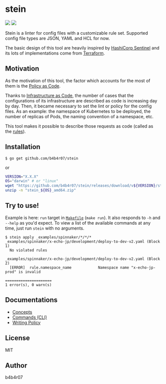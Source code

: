 stein
=====

[![][release-badge]][release-link] [![][license-badge]][license-link]

[release-badge]: https://img.shields.io/github/release/b4b4r07/stein.svg?style=popout
[release-link]:  https://github.com/b4b4r07/stein/releases
[license-badge]: https://img.shields.io/github/license/b4b4r07/stein.svg?style=popout
[license-link]:  ./LICENSE

Stein is a linter for config files with a customizable rule set.
Supported config file types are JSON, YAML and HCL for now.

The basic design of this tool are heavily inspired by [HashiCorp Sentinel](https://www.hashicorp.com/sentinel) and its lots of implementations come from [Terraform](https://www.terraform.io/).

## Motivation

As the motivation of this tool, the factor which accounts for the most of them is the [Policy as Code](docs/policy-as-code.md).

Thanks to [Infrastructure as Code](https://en.wikipedia.org/wiki/Infrastructure_as_code), the number of cases that the configurations of its infrastructure are described as code is increasing day by day.
Then, it became necessary to set the lint or policy for the config files.
As an example: the namespace of Kubernetes to be deployed, the number of replicas of Pods, the naming convention of a namespace, etc.

This tool makes it possible to describe those requests as code (called as the [rules](docs/policy/rules.md)).

## Installation

```console
$ go get github.com/b4b4r07/stein
```

or

```bash
VERSION="X.X.X"
OS="darwin" # or "linux"
wget "https://github.com/b4b4r07/stein/releases/download/v${VERSION}/stein_${OS}_amd64.zip"
unzip -n "stein_${OS}_amd64.zip"
```

## Try to use!

Example is here: `run` target in [`Makefile`](./Makefile) (`make run`). It also responds to `-h` and `--help` as you'd expect.
To view a list of the available commands at any time, just run `stein` with no arguments.

```console
$ stein apply _examples/spinnaker/*/*/*
_examples/spinnaker/x-echo-jp/development/deploy-to-dev-v2.yaml (Block 1)
  No violated rules

_examples/spinnaker/x-echo-jp/development/deploy-to-dev-v2.yaml (Block 2)
  [ERROR]  rule.namespace_name            Namespace name "x-echo-jp-prod" is invalid

=====================
1 error(s), 0 warn(s)
```

## Documentations

- [Concepts](docs/concepts.md)
- [Commands (CLI)](docs/commands.md)
- [Writing Policy](docs/writing-policy.md)

## License

MIT

## Author

b4b4r07
